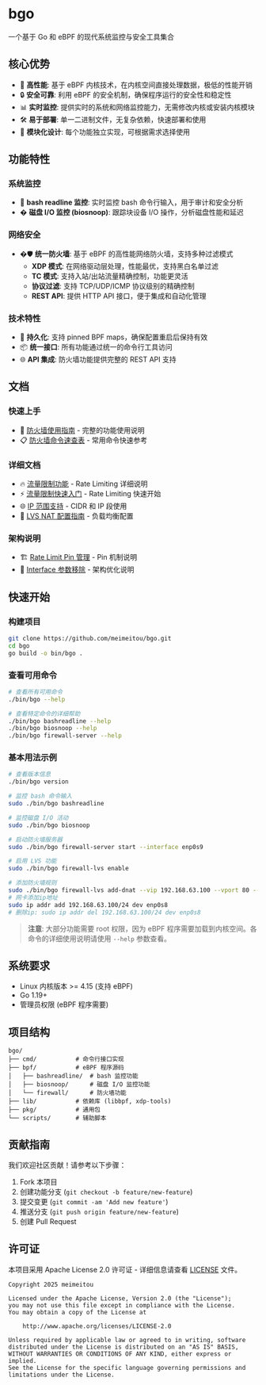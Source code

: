 # bgo

一个基于 Go 和 eBPF 的现代系统监控与安全工具集合

## 核心优势

- 🚀 **高性能**: 基于 eBPF 内核技术，在内核空间直接处理数据，极低的性能开销
- 🔒 **安全可靠**: 利用 eBPF 的安全机制，确保程序运行的安全性和稳定性
- 📊 **实时监控**: 提供实时的系统和网络监控能力，无需修改内核或安装内核模块
- 🛠️ **易于部署**: 单一二进制文件，无复杂依赖，快速部署和使用
- 🔧 **模块化设计**: 每个功能独立实现，可根据需求选择使用

## 功能特性

### 系统监控
- 📖 **bash readline 监控**: 实时监控 bash 命令行输入，用于审计和安全分析
- � **磁盘 I/O 监控 (biosnoop)**: 跟踪块设备 I/O 操作，分析磁盘性能和延迟

### 网络安全
- �🛡️ **统一防火墙**: 基于 eBPF 的高性能网络防火墙，支持多种过滤模式
  - **XDP 模式**: 在网络驱动层处理，性能最优，支持黑白名单过滤
  - **TC 模式**: 支持入站/出站流量精确控制，功能更灵活
  - **协议过滤**: 支持 TCP/UDP/ICMP 协议级别的精确控制
  - **REST API**: 提供 HTTP API 接口，便于集成和自动化管理

### 技术特性
- 🔄 **持久化**: 支持 pinned BPF maps，确保配置重启后保持有效
- 📦 **统一接口**: 所有功能通过统一的命令行工具访问
- 🌐 **API 集成**: 防火墙功能提供完整的 REST API 支持

## 文档

### 快速上手
- 📘 [防火墙使用指南](docs/FIREWALL_USAGE.md) - 完整的功能使用说明
- 📋 [防火墙命令速查表](docs/FIREWALL_CHEATSHEET.md) - 常用命令快速参考

### 详细文档
- 🔥 [流量限制功能](docs/RATELIMIT.md) - Rate Limiting 详细说明
- ⚡ [流量限制快速入门](docs/RATELIMIT_QUICKSTART.md) - Rate Limiting 快速开始
- 🌐 [IP 范围支持](docs/IP_RANGE_SUPPORT.md) - CIDR 和 IP 段使用
- 🔧 [LVS NAT 配置指南](bpf/firewall/LVS_NAT_GUIDE.md) - 负载均衡配置

### 架构说明
- 🏗️ [Rate Limit Pin 管理](docs/RATELIMIT_PIN_MANAGEMENT.md) - Pin 机制说明
- 🔄 [Interface 参数移除](docs/INTERFACE_PARAM_REMOVAL.md) - 架构优化说明

## 快速开始

### 构建项目

```bash
git clone https://github.com/meimeitou/bgo.git
cd bgo
go build -o bin/bgo .
```

### 查看可用命令

```bash
# 查看所有可用命令
./bin/bgo --help

# 查看特定命令的详细帮助
./bin/bgo bashreadline --help
./bin/bgo biosnoop --help
./bin/bgo firewall-server --help
```

### 基本用法示例

```bash
# 查看版本信息
./bin/bgo version

# 监控 bash 命令输入
sudo ./bin/bgo bashreadline

# 监控磁盘 I/O 活动
sudo ./bin/bgo biosnoop

# 启动防火墙服务器
sudo ./bin/bgo firewall-server start --interface enp0s9

# 启用 LVS 功能
sudo ./bin/bgo firewall-lvs enable

# 添加防火墙规则
sudo ./bin/bgo firewall-lvs add-dnat --vip 192.168.63.100 --vport 80 --rip 192.168.63.20 --rport 8080 --protocol tcp
# 网卡添加ip地址
sudo ip addr add 192.168.63.100/24 dev enp0s8
# 删除ip: sudo ip addr del 192.168.63.100/24 dev enp0s8

```

> **注意**: 大部分功能需要 root 权限，因为 eBPF 程序需要加载到内核空间。各命令的详细使用说明请使用 `--help` 参数查看。

## 系统要求

- Linux 内核版本 >= 4.15 (支持 eBPF)
- Go 1.19+ 
- 管理员权限 (eBPF 程序需要)

## 项目结构

```
bgo/
├── cmd/           # 命令行接口实现
├── bpf/           # eBPF 程序源码
│   ├── bashreadline/  # bash 监控功能
│   ├── biosnoop/      # 磁盘 I/O 监控功能
│   └── firewall/      # 防火墙功能
├── lib/           # 依赖库 (libbpf, xdp-tools)
├── pkg/           # 通用包
└── scripts/       # 辅助脚本
```

## 贡献指南

我们欢迎社区贡献！请参考以下步骤：

1. Fork 本项目
2. 创建功能分支 (`git checkout -b feature/new-feature`)
3. 提交变更 (`git commit -am 'Add new feature'`)
4. 推送分支 (`git push origin feature/new-feature`)
5. 创建 Pull Request

## 许可证

本项目采用 Apache License 2.0 许可证 - 详细信息请查看 [LICENSE](LICENSE) 文件。

```
Copyright 2025 meimeitou

Licensed under the Apache License, Version 2.0 (the "License");
you may not use this file except in compliance with the License.
You may obtain a copy of the License at

    http://www.apache.org/licenses/LICENSE-2.0

Unless required by applicable law or agreed to in writing, software
distributed under the License is distributed on an "AS IS" BASIS,
WITHOUT WARRANTIES OR CONDITIONS OF ANY KIND, either express or implied.
See the License for the specific language governing permissions and
limitations under the License.
```
